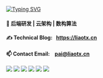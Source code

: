[![Typing SVG](https://readme-typing-svg.demolab.com?font=Fira+Code&pause=1000&color=114DF7&width=435&lines=Hello%2CI'm+PaiCloud)](https://git.io/typing-svg)

#### 🔭 后端研发 | 云架构 | 数构算法
#### ✍ Technical Blog:  &nbsp; https://liaotx.cn
#### 📫 Contact Email:   &nbsp;&nbsp; pai@liaotx.cn

![](https://img.shields.io/badge/Code-Golang/Python-informational?style=flat&logo=&logoColor=white&color=2bbc8a)
![](https://img.shields.io/badge/Database-MySQL/Redis/MongoDB-informational?style=flat&logo=&logoColor=white&color=2bbc8a)
![](https://img.shields.io/badge/MQ-RabbitMQ/Kafka-informational?style=flat&logo=&logoColor=white&color=2bbc8a)
![](https://img.shields.io/badge/Architecture-Microservices-informational?style=flat&logo=&logoColor=white&color=2bbc8a)
![](https://img.shields.io/badge/OS-Linux-informational?style=flat&logo=&logoColor=white&color=2bbc8a)
![](https://img.shields.io/badge/DevOps-Docker/K8s/Git-informational?style=flat&logo=&logoColor=white&color=2bbc8a)


